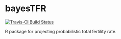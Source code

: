 # bayesTFR

[![Travis-CI Build Status](https://travis-ci.org/PPgp/bayesTFR.svg?branch=master)](https://travis-ci.org/PPgp/bayesTFR)


R package for projecting probabilistic total fertility rate. 


